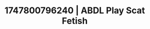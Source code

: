 ---
categories:
- Creampie
- Stepsister roleplay
- Full-body chills
- Virtual lover intimacy
- Hentai
image: /assets/images/1747800796240.jpg
layout: post
seo:
  description: Featured content with premium Scat Fetish, ABDL Play. HD images available.
  keywords: Scat Fetish, ABDL Play
  og_image: /assets/images/1747800796240.jpg
  schema_type: VisualArtwork
tags:
- ABDL Play
- '#1747800796240'
- Scat Fetish
title: 1747800796240 | ABDL Play Scat Fetish
---